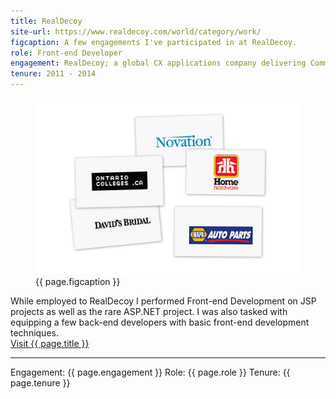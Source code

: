 ```yaml
---
title: RealDecoy
site-url: https://www.realdecoy.com/world/category/work/
figcaption: A few engagements I've participated in at RealDecoy.
role: Front-end Developer
engagement: RealDecoy; a global CX applications company delivering Commerce & Data Insight solutions. They are headquartered in Ottawa, CA.
tenure: 2011 - 2014
---
```



<figure>
	<img src="assets/img/work/realdecoy/img1.jpg" alt="{{ page.figcaption }}" />
	<figcaption>{{ page.figcaption }}</figcaption>
</figure>
While employed to RealDecoy I performed Front-end Development on JSP projects as well as the rare ASP.NET project. 
I was also tasked with equipping a few back-end developers with basic front-end development techniques. 
<br>
<a href="{{ page.site-url }}" title="Visit {{ page.title }}" target="_blank">Visit {{ page.title }}</a>
<hr/>
Engagement: {{ page.engagement }}  
Role: {{ page.role }}  
Tenure: {{ page.tenure }}